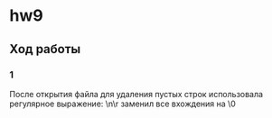 # hw9
## Ход работы

### 1
После открытия файла для удаления пустых строк использовала регулярное выражение: \n\r заменил все вхождения на \0
